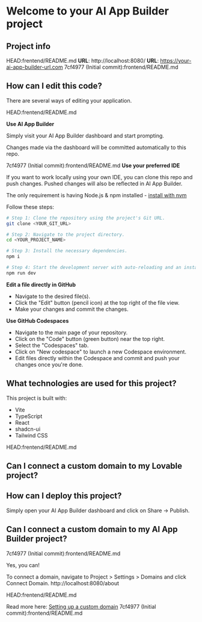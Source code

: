 # Welcome to your AI App Builder project

## Project info

 HEAD:frentend/README.md
**URL**: http://localhost:8080/
**URL**: https://your-ai-app-builder-url.com
7cf4977 (Initial commit):frontend/README.md

## How can I edit this code?

There are several ways of editing your application.

HEAD:frentend/README.md

**Use AI App Builder**

Simply visit your AI App Builder dashboard and start prompting.

Changes made via the dashboard will be committed automatically to this repo.

 7cf4977 (Initial commit):frontend/README.md
**Use your preferred IDE**

If you want to work locally using your own IDE, you can clone this repo and push changes. Pushed changes will also be reflected in AI App Builder.

The only requirement is having Node.js & npm installed - [install with nvm](https://github.com/nvm-sh/nvm#installing-and-updating)

Follow these steps:

```sh
# Step 1: Clone the repository using the project's Git URL.
git clone <YOUR_GIT_URL>

# Step 2: Navigate to the project directory.
cd <YOUR_PROJECT_NAME>

# Step 3: Install the necessary dependencies.
npm i

# Step 4: Start the development server with auto-reloading and an instant preview.
npm run dev
```

**Edit a file directly in GitHub**

- Navigate to the desired file(s).
- Click the "Edit" button (pencil icon) at the top right of the file view.
- Make your changes and commit the changes.

**Use GitHub Codespaces**

- Navigate to the main page of your repository.
- Click on the "Code" button (green button) near the top right.
- Select the "Codespaces" tab.
- Click on "New codespace" to launch a new Codespace environment.
- Edit files directly within the Codespace and commit and push your changes once you're done.

## What technologies are used for this project?

This project is built with:

- Vite
- TypeScript
- React
- shadcn-ui
- Tailwind CSS

 HEAD:frentend/README.md
## Can I connect a custom domain to my Lovable project?

## How can I deploy this project?

Simply open your AI App Builder dashboard and click on Share -> Publish.

## Can I connect a custom domain to my AI App Builder project?
 7cf4977 (Initial commit):frontend/README.md

Yes, you can!

To connect a domain, navigate to Project > Settings > Domains and click Connect Domain.
http://localhost:8080/about


HEAD:frentend/README.md

Read more here: [Setting up a custom domain](https://docs.ai-app-builder.com/tips-tricks/custom-domain#step-by-step-guide)
7cf4977 (Initial commit):frontend/README.md
